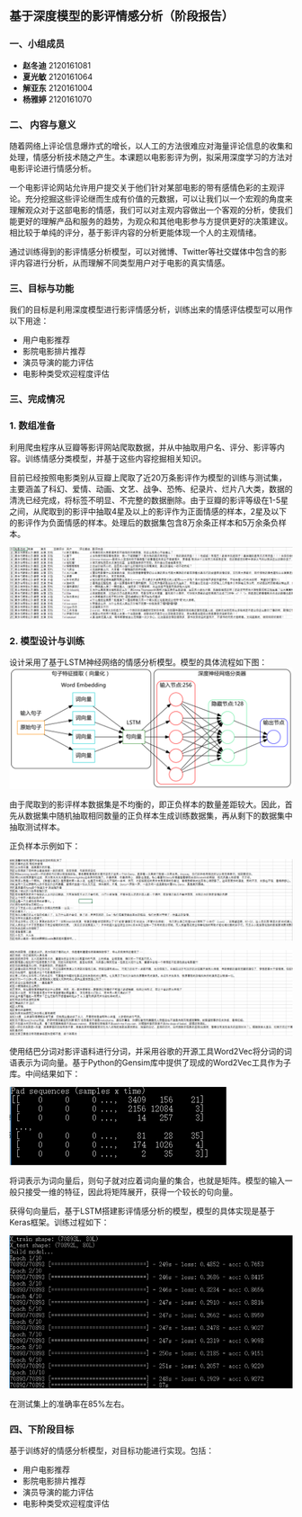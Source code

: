 ﻿---
layout: page
mathjax: true
permalink: /2017/projects/p15/midterm/
---

## 基于深度模型的影评情感分析（阶段报告）

### 一、小组成员

- **赵冬迪** 2120161081
- **夏光敏** 2120161064
- **解亚东**  2120161004
- **杨雅婷**  2120161070


### 二、	内容与意义

随着网络上评论信息爆炸式的增长，以人工的方法很难应对海量评论信息的收集和处理，情感分析技术随之产生。本课题以电影影评为例，拟采用深度学习的方法对电影评论进行情感分析。

一个电影评论网站允许用户提交关于他们针对某部电影的带有感情色彩的主观评论。充分挖掘这些评论继而生成有价值的元数据，可以让我们以一个宏观的角度来理解观众对于这部电影的情感，我们可以对主观内容做出一个客观的分析，使我们能更好的理解产品和服务的趋势，为观众和其他电影参与方提供更好的决策建议。相比较于单纯的评分，基于影评内容的分析更能体现一个人的主观情绪。

通过训练得到的影评情感分析模型，可以对微博、Twitter等社交媒体中包含的影评内容进行分析，从而理解不同类型用户对于电影的真实情感。


### 三、目标与功能
我们的目标是利用深度模型进行影评情感分析，训练出来的情感评估模型可以用作以下用途：
- 	用户电影推荐
- 	影院电影排片推荐
- 	演员导演的能力评估
- 	电影种类受欢迎程度评估

### 三、完成情况
### 1.	数组准备
利用爬虫程序从豆瓣等影评网站爬取数据，并从中抽取用户名、评分、影评等内容。训练情感分类模型，并基于这些内容挖掘相关知识。

目前已经按照电影类别从豆瓣上爬取了近20万条影评作为模型的训练与测试集，主要涵盖了科幻、爱情、动画、文艺、战争、恐怖、纪录片、烂片八大类，数据的清洗已经完成，将标签不明显、不完整的数据删除。由于豆瓣的影评等级在1-5星之间，从爬取到的影评中抽取4星及以上的影评作为正面情感的样本，2星及以下的影评作为负面情感的样本。处理后的数据集包含8万余条正样本和5万余条负样本。

![](https://github.com/y-yating/image/raw/master/image-class-DM/data.png)

### 2.	模型设计与训练
设计采用了基于LSTM神经网络的情感分析模型。模型的具体流程如下图：
![](https://github.com/y-yating/image/raw/master/image-class-DM/arch.png)

由于爬取到的影评样本数据集是不均衡的，即正负样本的数量差距较大。因此，首先从数据集中随机抽取相同数量的正负样本生成训练数据集，再从剩下的数据集中抽取测试样本。

正负样本示例如下：

![](https://github.com/y-yating/image/raw/master/image-class-DM/positive.png)

![](https://github.com/y-yating/image/raw/master/image-class-DM/negetive.png)

使用结巴分词对影评语料进行分词，并采用谷歌的开源工具Word2Vec将分词的词语表示为词向量。基于Python的Gensim库中提供了现成的Word2Vec工具作为子库。中间结果如下：

![](https://github.com/y-yating/image/raw/master/image-class-DM/mid-result.png)

将词表示为词向量后，则句子就对应着词向量的集合，也就是矩阵。模型的输入一般只接受一维的特征，因此将矩阵展开，获得一个较长的句向量。

获得句向量后，基于LSTM搭建影评情感分析的模型，模型的具体实现是基于Keras框架。训练过程如下：

![](https://github.com/y-yating/image/raw/master/image-class-DM/training.png)

在测试集上的准确率在85%左右。

### 四、下阶段目标

基于训练好的情感分析模型，对目标功能进行实现。包括：

-  用户电影推荐
-  影院电影排片推荐
-  演员导演的能力评估
-  电影种类受欢迎程度评估



